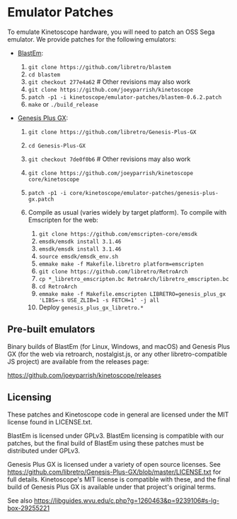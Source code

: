 # Emulator Patches

To emulate Kinetoscope hardware, you will need to patch an OSS Sega emulator.
We provide patches for the following emulators:

 - [BlastEm](https://github.com/libretro/blastem):
   1. `git clone https://github.com/libretro/blastem`
   2. `cd blastem`
   3. `git checkout 277e4a62`  # Other revisions may also work
   4. `git clone https://github.com/joeyparrish/kinetoscope`
   5. `patch -p1 -i kinetoscope/emulator-patches/blastem-0.6.2.patch`
   6. `make` or `./build_release`

 - [Genesis Plus GX](https://github.com/libretro/Genesis-Plus-GX):
   1. `git clone https://github.com/libretro/Genesis-Plus-GX`
   2. `cd Genesis-Plus-GX`
   3. `git checkout 7de0f0b6`  # Other revisions may also work
   4. `git clone https://github.com/joeyparrish/kinetoscope core/kinetoscope`
   5. `patch -p1 -i core/kinetoscope/emulator-patches/genesis-plus-gx.patch`
   6. Compile as usual (varies widely by target platform).  To compile with
      Emscripten for the web:

      1. `git clone https://github.com/emscripten-core/emsdk`
      2. `emsdk/emsdk install 3.1.46`
      3. `emsdk/emsdk install 3.1.46`
      4. `source emsdk/emsdk_env.sh`
      5. `emmake make -f Makefile.libretro platform=emscripten`
      6. `git clone https://github.com/libretro/RetroArch`
      7. `cp *_libretro_emscripten.bc RetroArch/libretro_emscripten.bc`
      8. `cd RetroArch`
      9. `emmake make -f Makefile.emscripten LIBRETRO=genesis_plus_gx 'LIBS=-s USE_ZLIB=1 -s FETCH=1' -j all`
      10. Deploy `genesis_plus_gx_libretro.*`


## Pre-built emulators

Binary builds of BlastEm (for Linux, Windows, and macOS) and Genesis Plus GX
(for the web via retroarch, nostalgist.js, or any other libretro-compatible JS
project) are available from the releases page:

https://github.com/joeyparrish/kinetoscope/releases


## Licensing

These patches and Kinetoscope code in general are licensed under the MIT
license found in LICENSE.txt.

BlastEm is licensed under GPLv3.  BlastEm licensing is compatible with our
patches, but the final build of BlastEm using these patches must be distributed
under GPLv3.

Genesis Plus GX is licensed under a variety of open source licenses.  See
https://github.com/libretro/Genesis-Plus-GX/blob/master/LICENSE.txt for full
details.  Kinetoscope's MIT license is compatible with these, and the final
build of Genesis Plus GX is available under that project's original terms.

See also https://libguides.wvu.edu/c.php?g=1260463&p=9239106#s-lg-box-29255221
